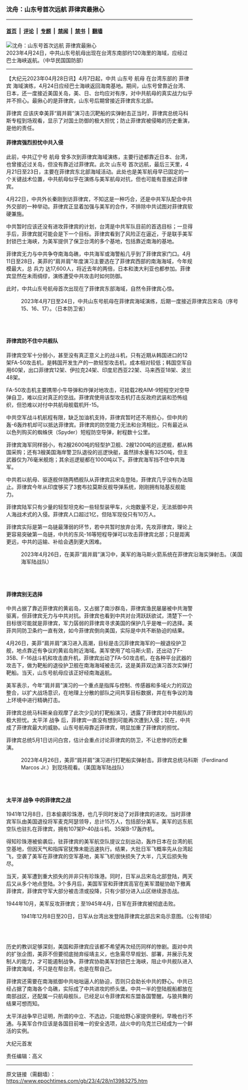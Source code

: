 ### 沈舟：山东号首次远航 菲律宾最揪心

---

#### [首页](../../../..?n13983275) &nbsp;|&nbsp; [评论](../../../../../epoch-comment?n13983275) &nbsp;|&nbsp; [专题](../../../../../epoch-special?n13983275) &nbsp;|&nbsp; [禁闻](../../../../../epoch-news?n13983275) &nbsp;|&nbsp; [禁书](../../../../../books?n13983275) &nbsp;|&nbsp; [翻墙](https://github.com/gfw-breaker/nogfw/blob/master/README.md?n13983275)


<div><img alt="沈舟：山东号首次远航 菲律宾最揪心" class="attachment-djy_600_400 size-djy_600_400 wp-post-image" src="https://i.epochtimes.com/assets/uploads/2023/04/id13980860-15803ce5-b515-4559-8bda-e63626f5bdf3-1-600x400.jpg"/>
<div class="caption">
 2023年4月24日，中共山东号航母出现在台湾东南部约120海里的海域，应经过巴士海峡返航。（中华民国国防部）
</div></div><hr/><div class="post_content" id="artbody" itemprop="articleBody">
 <!-- article content begin -->
 <p>
  【大纪元2023年04月28日讯】4月7日起，中共
  <ok href="https://www.epochtimes.com/gb/tag/%E5%B1%B1%E4%B8%9C%E5%8F%B7.html">
   山东号
  </ok>
  <ok href="https://www.epochtimes.com/gb/tag/%E8%88%AA%E6%AF%8D.html">
   航母
  </ok>
  在台湾东部的
  <ok href="https://www.epochtimes.com/gb/tag/%E8%8F%B2%E5%BE%8B%E5%AE%BE.html">
   菲律宾
  </ok>
  海域演练，4月24日应经巴士海峡返回海南基地。期间，山东号曾靠近台湾、日本，还一度接近美国关岛，美、日、台均应对有序，对中共航母的真实战力似乎并不担心。最揪心的是菲律宾，山东号后期曾接近菲律宾东北部。
 </p>
 <p>
  <ok href="https://www.epochtimes.com/gb/tag/%E8%8F%B2%E5%BE%8B%E5%AE%BE.html">
   菲律宾
  </ok>
  应该庆幸美菲“肩并肩”演习击沉靶船的实弹射击正当时，菲律宾总统马科斯专程到场观看，显示了对国土防御的极大担忧；防止菲律宾被侵略的历史重演，是他的责任。
 </p>
 <h4>
  菲律宾强烈担忧中共入侵
 </h4>
 <p>
  此前，中共辽宁号
  <ok href="https://www.epochtimes.com/gb/tag/%E8%88%AA%E6%AF%8D.html">
   航母
  </ok>
  曾多次到菲律宾海域演练，主要行迹都靠近日本、台湾，也曾接近过关岛，但没有靠近过菲律宾。此次
  <ok href="https://www.epochtimes.com/gb/tag/%E5%B1%B1%E4%B8%9C%E5%8F%B7.html">
   山东号
  </ok>
  首次远航，最后三天里，4月21日至23日，主要在菲律宾东北部海域活动。此处也是美军航母早已固定的一个关键战术位置，中共航母似乎在演练与美军航母对抗，但也可能有意接近菲律宾。
 </p>
 <p>
  4月22日，中共外长秦刚到访菲律宾，不知这是一种巧合，还是中共军队配合中共外交部的一种举动。菲律宾正显着加强与美军的合作，不排除中共试图对菲律宾软硬兼施。
 </p>
 <p>
  中共暂时应该还没有进攻菲律宾的计划，台湾是中共军队目前的首选目标；一旦得手后，菲律宾就可能会是下一个目标。菲律宾看到了风险正在逼近，于是联手美军封锁巴士海峡，为美军提供了保卫台湾的多个基地，包括靠近南海的基地。
 </p>
 <p>
  菲律宾无力与中共争夺南海岛礁，中共海军或海警船几乎到了菲律宾家门口。4月11日至28日，美菲的“肩并肩”年度演习主要选在了菲律宾西部的南海海域，今年规模最大，总
  <ok href="https://www.epochtimes.com/gb/tag/%E5%85%B5%E5%8A%9B.html">
   兵力
  </ok>
  达17,600人，将近去年的两倍，日本和澳大利亚也都参加。菲律宾显然在未雨绸缪，演练遭受中共攻击时如何防御。
 </p>
 <p>
  此时，中共山东号航母首次出现在了菲律宾东部海域，自然令菲律宾心惊。
 </p>
 <figure aria-describedby="caption-attachment-13983282" class="wp-caption aligncenter" id="attachment_13983282" style="width: 597px">
  <ok href="https://i.epochtimes.com/assets/uploads/2023/04/id13983282-Shandong-Carrier-location_p20230425_01text.jpg" target="_blank">
   <img alt="" class="size-full wp-image-13983282" src="https://i.epochtimes.com/assets/uploads/2023/04/id13983282-Shandong-Carrier-location_p20230425_01text.jpg"/>
  </ok>
  <br/><figcaption class="wp-caption-text" id="caption-attachment-13983282">
   2023年4月7日至24日，中共山东号航母在菲律宾海域演练，后期一度接近菲律宾吕宋岛（序号15、16、17）。（日本防卫省）
  </figcaption><br/>
 </figure><br/>
 <h4>
  菲律宾防不住中共舰队
 </h4>
 <p>
  菲律宾空军十分弱小，甚至没有真正意义上的战斗机，只有近期从韩国进口的12架FA-50攻击机，是韩国开发生产的一款轻型攻击机，成本相对较低；韩国空军自用60架，出口菲律宾12架、伊拉克24架、印度尼西亚22架、马来西亚18架、波兰48架。
 </p>
 <p>
  FA-50攻击机主要携带小牛导弹和炸弹对地攻击，可挂载2枚AIM-9短程空对空导弹自卫，难以应对真正的空战。菲律宾使用该型攻击机打击反政府武装和恐怖组织，但恐难以对付中共航母舰载机歼-15。
 </p>
 <p>
  中共空军战斗机航程有限，缺乏加油机支持，菲律宾暂时还不用担心，但中共的轰-6轰炸机却可以抵达菲律宾。菲律宾的防空能力无法和台湾相比，只有最近从以色列购买的蜘蛛侠（Spyder）短程防空导弹，射程数十公里。
 </p>
 <p>
  菲律宾海军同样弱小，有2艘2600吨的轻型护卫舰、2艘1200吨的巡逻舰，都从韩国采购；还有3艘美国海岸警卫队退役的巡逻快艇，虽然排水量有3250吨，但主武器仅为76毫米舰炮；其余巡逻艇都在1000吨以下。菲律宾海军挡不住中共海军。
 </p>
 <p>
  中共若以航母、驱逐舰伴随两栖舰队从菲律宾吕宋岛登陆，菲律宾几乎没有办法阻止。菲律宾今年从印度够买了3套布拉莫斯反舰导弹系统，刚刚拥有陆基反舰能力。
 </p>
 <p>
  菲律宾陆军只有少量的轻型坦克和一些轻型装甲车，火炮数量不足，无法抵御中共人海战术式的入侵。菲律宾人口超过1亿，但陆军现役只有10万人。
 </p>
 <p>
  菲律宾实际是第一岛链最薄弱的环节，若中共暂时放弃台湾，先攻菲律宾，理论上更容易突破第一岛链，中共的东风-16等短程导弹可以攻击菲律宾北部；只是距离更远，中共的运输、补给会遇到更大困难。
 </p>
 <figure aria-describedby="caption-attachment-13983283" class="wp-caption aligncenter" id="attachment_13983283" style="width: 600px">
  <ok href="https://i.epochtimes.com/assets/uploads/2023/04/id13983283-US-HIMARS-fire_Philippine_20230426.jpg" target="_blank">
   <img alt="" class="size-large wp-image-13983283" src="https://i.epochtimes.com/assets/uploads/2023/04/id13983283-US-HIMARS-fire_Philippine_20230426-600x400.jpg"/>
  </ok>
  <br/><figcaption class="wp-caption-text" id="caption-attachment-13983283">
   2023年4月26日，在美菲“肩并肩”演习中，美军的海马斯火箭系统在菲律宾沿海实弹射击。（美国海军陆战队）
  </figcaption><br/>
 </figure><br/>
 <h4>
  菲律宾别无选择
 </h4>
 <p>
  中共占据了靠近菲律宾的黄岩岛，又占据了南沙群岛，菲律宾渔民屡屡被中共海警驱离，但菲律宾无力与中共对抗。菲律宾也看到中共对台湾跃跃欲试，清楚下一个目标很可能就是菲律宾，军力孱弱的菲律宾寻求美国的保护几乎是唯一的选择。美菲共同防卫条约一直有效，如今菲律宾倒向美国，实际是中共不断胁迫的结果。
 </p>
 <p>
  4月26日，美菲“肩并肩”演习进入高潮，目标是击沉菲律宾海军的一艘退役护卫舰，地点靠近有争议的黄岩岛附近海域。美军使用了哈马斯火箭，还出动了F-35B、F-16战斗机和攻击直升机，菲律宾出动了FA-50攻击机，在各种平台武器的攻击下，做为靶船的退役护卫舰在南海海域被击沉，这是美菲双边演习首次实弹打靶船。当天，山东号航母应该正好经南海返航。
 </p>
 <p>
  美军表示，今年“肩并肩”演习的一个重点是指挥与控制、传感器和多域火力的双边整合，以扩大战场意识，在地理上分散的部队之间共享目标数据，并在有争议的海上环境中进行精确打击。
 </p>
 <p>
  菲律宾总统马科斯亲自观摩了此次少见的打靶船演习，透露了菲律宾对中共舰队的极大担忧。太平洋
  <ok href="https://www.epochtimes.com/gb/tag/%E6%88%98%E4%BA%89.html">
   战争
  </ok>
  后，菲律宾一直没有想到可能再次遭到入侵；现在，中共成了菲律宾最大的威胁。山东号航母靠近菲律宾，明显加重了菲律宾的担忧。
 </p>
 <p>
  菲律宾总统5月1日访问白宫，估计会重点讨论菲律宾的防卫，不让悲惨的历史重演。
 </p>
 <figure aria-describedby="caption-attachment-13983284" class="wp-caption aligncenter" id="attachment_13983284" style="width: 600px">
  <ok href="https://i.epochtimes.com/assets/uploads/2023/04/id13983284-Philippine-President-Ferdinand-Marcos-Jr_20230426.jpg" target="_blank">
   <img alt="" class="size-large wp-image-13983284" src="https://i.epochtimes.com/assets/uploads/2023/04/id13983284-Philippine-President-Ferdinand-Marcos-Jr_20230426-600x400.jpg"/>
  </ok>
  <br/><figcaption class="wp-caption-text" id="caption-attachment-13983284">
   2023年4月26日，美菲“肩并肩”演习进行打靶船实弹射击。菲律宾总统马科斯（Ferdinand Marcos Jr.）到现场观看。（美国海军陆战队）
  </figcaption><br/>
 </figure><br/>
 <h4>
  太平洋
  <ok href="https://www.epochtimes.com/gb/tag/%E6%88%98%E4%BA%89.html">
   战争
  </ok>
  中的菲律宾之战
 </h4>
 <p>
  1941年12月8日，日本偷袭珍珠港，也几乎同时发动了对菲律宾的进攻。当时菲律宾军队由美国退役将军麦克阿瑟领导，总计15万人，包括部分美军。美军的远东航空队也驻扎在菲律宾，拥有107架P-40战斗机、35架B-17轰炸机。
 </p>
 <p>
  得知珍珠港被偷袭后，驻菲律宾的美军航空队提议立刻出动，轰炸日本在台湾的航空基地，但因天气和指挥官犹豫未能迅速执行。结果，大批日军飞概率先从台湾起飞，空袭了美军在菲律宾的空军基地，美军飞机很快损失了大半，几天后损失殆尽。
 </p>
 <p>
  当天，美军遭到重大损失的并非只有珍珠港。同时，日军从吕宋岛北部登陆，两天后又从多个地点登陆。3个多月后，美国军官和菲律宾高官在美军潜艇协助下撤离菲律宾，菲律宾守军大部分被击溃或投降，只有少部分进入山区继续游击战。
 </p>
 <p>
  1944年10月，美军反攻菲律宾；至1945年4月，日军在菲律宾被彻底击败。
 </p>
 <figure aria-describedby="caption-attachment-13983287" class="wp-caption aligncenter" id="attachment_13983287" style="width: 600px">
  <ok href="https://i.epochtimes.com/assets/uploads/2023/04/id13983287-Advance_Japanese_Landings_Dec_1941.jpg" target="_blank">
   <img alt="" class="size-large wp-image-13983287" src="https://i.epochtimes.com/assets/uploads/2023/04/id13983287-Advance_Japanese_Landings_Dec_1941-600x758.jpg"/>
  </ok>
  <br/><figcaption class="wp-caption-text" id="caption-attachment-13983287">
   1941年12月8日至20日，日军从台湾出发登陆菲律宾北部吕宋岛示意图。（公有领域）
  </figcaption><br/>
 </figure><br/>
 <p>
  历史的教训足够深刻，美国和菲律宾应该都不希望再次经历同样的惨剧。面对中共的扩张企图，美菲不但要彻底抛弃绥靖主义，也急需尽早规划、部署，并展示先发制人的能力，才可能遏制战争。菲律宾协助美军封锁巴士海峡，阻止中共舰队进入菲律宾海域，不只是在帮台湾，也是在帮自己。
 </p>
 <p>
  菲律宾还需要在南海抵御中共咄咄逼人的胁迫，否则只会助长中共的野心。中共已经占据了南海各个岛礁，实际成了中共进攻的桥头堡。中共一半的登陆舰船都放在南部战区，还配属一只航母舰队，已经足以令菲律宾和东盟各国警醒。与狼共舞的结果可想而知。
 </p>
 <p>
  太平洋战争早已证明，所谓的中立、不选边，只能给野心家提供便利，早晚也行不通。与美军合作应该是各国目前唯一的安全选项，战火中的乌克兰已经成为一个鲜活的实例。
 </p>
 <p>
  大纪元首发
 </p>
 <p>
  责任编辑：高义
 </p>
 <!-- article content end -->
 <div id="below_article_ad">
 </div>
</div>


---

原文链接（需翻墙）：https://www.epochtimes.com/gb/23/4/28/n13983275.htm